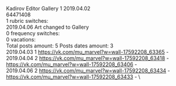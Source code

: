 Kadirov	Editor Gallery 1 2019.04.02\
64471408\
1 rubric switches:\
2019.04.06 Art changed to Gallery \
0 frequency switches:\
0 vacations:\
Total posts amount: 5	Posts dates amount: 3\
2019.04.03 1 https://vk.com/mu_marvel?w=wall-17592208_63365 - \
2019.04.04 2 https://vk.com/mu_marvel?w=wall-17592208_63418 - https://vk.com/mu_marvel?w=wall-17592208_63406 - \
2019.04.06 2 https://vk.com/mu_marvel?w=wall-17592208_63434 - https://vk.com/mu_marvel?w=wall-17592208_63433 - \
